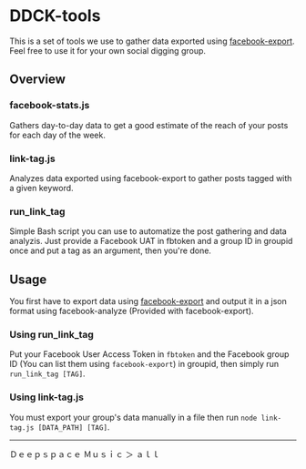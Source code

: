 # DDCK-tools

This is a set of tools we use to gather data exported using [facebook-export](https://www.npmjs.com/package/facebook-export). Feel free to use it for your own social digging group.

## Overview

### facebook-stats.js

Gathers day-to-day data to get a good estimate of the reach of your posts for each day of the week.

### link-tag.js

Analyzes data exported using facebook-export to gather posts tagged with a given keyword.

### run_link_tag

Simple Bash script you can use to automatize the post gathering and data analyzis. Just provide a Facebook UAT in fbtoken and a group ID in groupid once and put a tag as an argument, then you're done.

## Usage

You first have to export data using [facebook-export](https://www.npmjs.com/package/facebook-export) and output it in a json format using facebook-analyze (Provided with facebook-export).

### Using run_link_tag

Put your Facebook User Access Token in ```fbtoken``` and the Facebook group ID (You can list them using ```facebook-export```) in groupid, then simply run ```run_link_tag [TAG]```.

### Using link-tag.js

You must export your group's data manually in a file then run ```node link-tag.js [DATA_PATH] [TAG]```.


---

Ｄｅｅｐｓｐａｃｅ Ｍｕｓｉｃ ＞ ａｌｌ